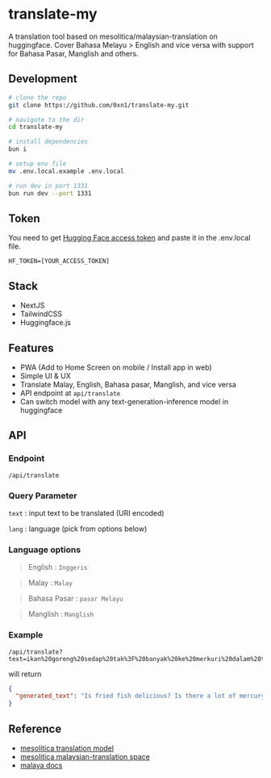 # translate-my

A translation tool based on mesolitica/malaysian-translation on huggingface. Cover Bahasa Melayu > English and vice versa with support for Bahasa Pasar, Manglish and others.

## Development

```bash
# clone the repo
git clone https://github.com/0xn1/translate-my.git

# navigate to the dir
cd translate-my

# install dependencies
bun i

# setup env file
mv .env.local.example .env.local

# run dev in port 1331
bun run dev --port 1331
```

## Token

You need to get [Hugging Face access token](https://huggingface.co/settings/tokens) and paste it in the .env.local file.

```
HF_TOKEN=[YOUR_ACCESS_TOKEN]
```

## Stack

- NextJS
- TailwindCSS
- Huggingface.js

## Features

- PWA (Add to Home Screen on mobile / Install app in web)
- Simple UI & UX
- Translate Malay, English, Bahasa pasar, Manglish, and vice versa
- API endpoint at `api/translate`
- Can switch model with any text-generation-inference model in huggingface

## API

### Endpoint

`/api/translate`

### Query Parameter

`text` : input text to be translated (URI encoded)

`lang` : language (pick from options below)

### Language options

> English :
> `Inggeris`

> Malay :
> `Malay`

> Bahasa Pasar :
> `pasar Melayu`

> Manglish :
> `Manglish`

### Example

```
/api/translate?text=ikan%20goreng%20sedap%20tak%3F%20banyak%20ke%20merkuri%20dalam%20tu%3F&lang=Inggeris
```

will return

```json
{
  "generated_text": "Is fried fish delicious? Is there a lot of mercury in it?"
}
```

## Reference

- [mesolitica translation model](https://huggingface.co/mesolitica/translation-t5-small-standard-bahasa-cased-v2)
- [mesolitica malaysian-translation space](https://huggingface.co/spaces/mesolitica/malaysian-translation)
- [malaya docs](https://malaya.readthedocs.io/en/stable/load-augmentation-abstractive.html#Generate)
